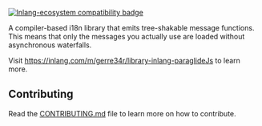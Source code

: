 [![Inlang-ecosystem compatibility badge](https://cdn.jsdelivr.net/gh/opral/monorepo@main/inlang/assets/md-badges/inlang.svg)](https://inlang.com)

A compiler-based i18n library that emits tree-shakable message functions. This means that only the messages you actually use are loaded without asynchronous waterfalls.

Visit https://inlang.com/m/gerre34r/library-inlang-paraglideJs to learn more.

## Contributing

Read the [CONTRIBUTING.md](https://github.com/opral/monorepo/blob/main/inlang/packages/paraglide/paraglide-js/CONTRIBUTING.md) file to learn more on how to contribute.